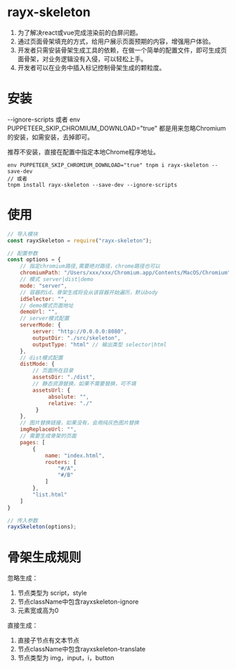 # rayx-skeleton
1. 为了解决react或vue完成渲染前的白屏问题。
2. 通过页面骨架填充的方式，给用户展示页面预期的内容，增强用户体验。
3. 开发者只需安装骨架生成工具的依赖，在做一个简单的配置文件，即可生成页面骨架，对业务逻辑没有入侵，可以轻松上手。
4. 开发者可以在业务中插入标记控制骨架生成的颗粒度。

# 安装
--ignore-scripts 或者 env PUPPETEER_SKIP_CHROMIUM_DOWNLOAD="true" 都是用来忽略Chromium的安装，如需安装，去掉即可。

推荐不安装，直接在配置中指定本地Chrome程序地址。

```
env PUPPETEER_SKIP_CHROMIUM_DOWNLOAD="true" tnpm i rayx-skeleton --save-dev
// 或者
tnpm install rayx-skeleton --save-dev --ignore-scripts
```

# 使用

```javascript
// 导入模块
const rayxSkeleton = require("rayx-skeleton");

// 配置参数
const options = {
    // 指定chromium路径,需要绝对路径，chrome路径也可以
    chromiumPath: "/Users/xxx/xxx/Chromium.app/Contents/MacOS/Chromium",
    // 模式 server|dist|demo
    mode: "server",
    // 容器的id，骨架生成将会从该容器开始遍历，默认body
    idSelector: "",
    // demo模式页面地址
    demoUrl: "",
    // server模式配置
    serverMode: {
        server: "http://0.0.0.0:8080",
        outputDir: "./src/skeleton",
        outputType: "html" // 输出类型 selector|html
    },
    // dist模式配置
    distMode: {
        // 页面所在目录
        assetsDir: "./dist",
        // 静态资源替换，如果不需要替换，可不填
        assetsUrl: {
             absolute: "",
             relative: "./"
         }
    },
    // 图片替换链接，如果没有，会用纯灰色图片替换
    imgReplaceUrl: "",
    // 需要生成骨架的页面
    pages: [
        {
            name: "index.html",
            routers: [
                "#/A",
                "#/B"
            ]
        },
        "list.html"
    ]
}

// 传入参数
rayxSkeleton(options);
```

# 骨架生成规则

忽略生成：
1. 节点类型为 script，style
3. 节点className中包含rayxskeleton-ignore
4. 元素宽或高为0

直接生成：
1. 直接子节点有文本节点
2. 节点className中包含rayxskeleton-translate
3. 节点类型为 img，input，i，button